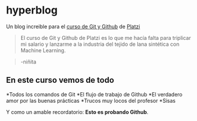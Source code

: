 # hyperblog
Un blog increible para el [curso de Git y Github](https://platzi.com/cursos/git-github/ " curso de Git y Github") de [Platzi](https://platzi.com/ "Platzi")
>El curso de Git y Github de Platzi es lo que me hacía falta para triplicar mi salario y lanzarme a la industria del tejido de lana sintética con Machine Learning.

> -niñita

## En este curso vemos de todo
*Todos los comandos de Git
*El flujo de trabajo de Github
*El verdadero amor por las buenas prácticas
*Trucos muy locos del profesor
*Sisas

Y como un amable recordatorio: **Esto es probando Github**.